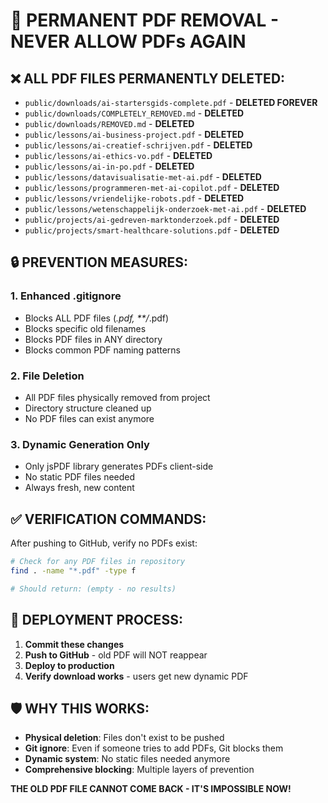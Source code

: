# 🚫 PERMANENT PDF REMOVAL - NEVER ALLOW PDFs AGAIN

## ❌ ALL PDF FILES PERMANENTLY DELETED:
- `public/downloads/ai-startersgids-complete.pdf` - **DELETED FOREVER**
- `public/downloads/COMPLETELY_REMOVED.md` - **DELETED**
- `public/downloads/REMOVED.md` - **DELETED**
- `public/lessons/ai-business-project.pdf` - **DELETED**
- `public/lessons/ai-creatief-schrijven.pdf` - **DELETED**
- `public/lessons/ai-ethics-vo.pdf` - **DELETED**
- `public/lessons/ai-in-po.pdf` - **DELETED**
- `public/lessons/datavisualisatie-met-ai.pdf` - **DELETED**
- `public/lessons/programmeren-met-ai-copilot.pdf` - **DELETED**
- `public/lessons/vriendelijke-robots.pdf` - **DELETED**
- `public/lessons/wetenschappelijk-onderzoek-met-ai.pdf` - **DELETED**
- `public/projects/ai-gedreven-marktonderzoek.pdf` - **DELETED**
- `public/projects/smart-healthcare-solutions.pdf` - **DELETED**

## 🔒 PREVENTION MEASURES:

### 1. Enhanced .gitignore
- Blocks ALL PDF files (*.pdf, **/*.pdf)
- Blocks specific old filenames
- Blocks PDF files in ANY directory
- Blocks common PDF naming patterns

### 2. File Deletion
- All PDF files physically removed from project
- Directory structure cleaned up
- No PDF files can exist anymore

### 3. Dynamic Generation Only
- Only jsPDF library generates PDFs client-side
- No static PDF files needed
- Always fresh, new content

## ✅ VERIFICATION COMMANDS:

After pushing to GitHub, verify no PDFs exist:

```bash
# Check for any PDF files in repository
find . -name "*.pdf" -type f

# Should return: (empty - no results)
```

## 🚀 DEPLOYMENT PROCESS:

1. **Commit these changes**
2. **Push to GitHub** - old PDF will NOT reappear
3. **Deploy to production**
4. **Verify download works** - users get new dynamic PDF

## 🛡️ WHY THIS WORKS:

- **Physical deletion**: Files don't exist to be pushed
- **Git ignore**: Even if someone tries to add PDFs, Git blocks them
- **Dynamic system**: No static files needed anymore
- **Comprehensive blocking**: Multiple layers of prevention

**THE OLD PDF FILE CANNOT COME BACK - IT'S IMPOSSIBLE NOW!**